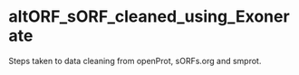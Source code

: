 # altORF_sORF_cleaned_using_Exonerate
Steps taken to data cleaning from openProt, sORFs.org and smprot.  
